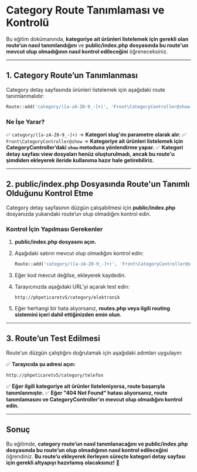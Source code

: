 # **Category Route Tanımlaması ve Kontrolü**

Bu eğitim dokümanında, **kategoriye ait ürünleri listelemek için gerekli olan route’un nasıl tanımlandığını** ve **public/index.php dosyasında bu route'un mevcut olup olmadığının nasıl kontrol edileceğini** öğreneceksiniz. 

---

## **1. Category Route’un Tanımlanması**

Category detay sayfasında ürünleri listelemek için aşağıdaki route tanımlanmalıdır:

```php
Route::add('category/([a-zA-Z0-9_-]+)', 'Front\CategoryController@show');
```

### **Ne İşe Yarar?**
✅ `category/([a-zA-Z0-9_-]+)` → **Kategori slug'ını parametre olarak alır.**
✅ `Front\CategoryController@show` → **Kategoriye ait ürünleri listelemek için CategoryController’daki `show` metoduna yönlendirme yapar.**
✅ **Kategori detay sayfası view dosyaları henüz oluşturulmadı, ancak bu route'u şimdiden ekleyerek ileride kullanıma hazır hale getirebiliriz.**

---

## **2. public/index.php Dosyasında Route'un Tanımlı Olduğunu Kontrol Etme**

Category detay sayfasının düzgün çalışabilmesi için **public/index.php** dosyanızda yukarıdaki route’un olup olmadığını kontrol edin.

### **Kontrol İçin Yapılması Gerekenler**
1. **public/index.php dosyasını açın.**
2. Aşağıdaki satırın mevcut olup olmadığını kontrol edin:

   ```php
   Route::add('category/([a-zA-Z0-9_-]+)', 'Front\CategoryController@show');
   ```
3. Eğer kod mevcut değilse, ekleyerek kaydedin.
4. Tarayıcınızda aşağıdaki URL’yi açarak test edin:
   ```
   http://phpeticaretv5/category/elektronik
   ```
5. Eğer herhangi bir hata alıyorsanız, **routes.php veya ilgili routing sistemini içeri dahil ettiğinizden emin olun.**

---

## **3. Route’un Test Edilmesi**

Route'un düzgün çalıştığını doğrulamak için aşağıdaki adımları uygulayın:

✅ **Tarayıcıda şu adresi açın:**
```
http://phpeticaretv5/category/telefon
```
✅ **Eğer ilgili kategoriye ait ürünler listeleniyorsa, route başarıyla tanımlanmıştır.**
✅ **Eğer "404 Not Found" hatası alıyorsanız, route tanımlamasını ve CategoryController’ın mevcut olup olmadığını kontrol edin.**

---

## **Sonuç**

Bu eğitimde, **category route’un nasıl tanımlanacağını ve public/index.php dosyasında bu route’un olup olmadığının nasıl kontrol edileceğini** öğrendiniz. **Bu route’u ekleyerek ilerleyen süreçte kategori detay sayfası için gerekli altyapıyı hazırlamış olacaksınız!** 🚀